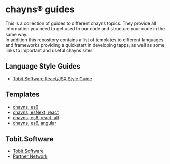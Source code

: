 # chayns® guides

This is a collection of guides to different chayns topics. They provide all information you need to get used to our code and structure your code in the same way. <br>
In addition this repository contains a list of templates to different languages and frameworks providing a quickstart in developing tapps, as well as some links to important and useful chayns sites

## Language Style Guides

* [Tobit.Software React/JSX Style Guide](https://github.com/TobitSoftware/chayns-guides/blob/master/TobitReactJsxStyleGuide.md)

## Templates
* [chayns, es6](https://github.com/TobitSoftware/chayns-template-es6)
* [chayns, esNext, react](https://github.com/TobitSoftware/chayns-template-esnext-react)
* [chayns, es6, react, alt](https://github.com/TobitSoftware/chayns-template-es6-react-alt)
* [chayns, es6, angular](https://github.com/TobitSoftware/chayns-template-es6-angular)

## Tobit.Software
* [Tobit.Software](https://en.tobit.software/)
* [Partner Network](https://en.tspn.tobit.software/)
